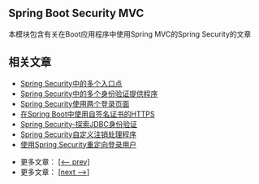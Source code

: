 ## Spring Boot Security MVC

本模块包含有关在Boot应用程序中使用Spring MVC的Spring Security的文章

## 相关文章

+ [Spring Security中的多个入口点](docs/SpringSecurity中的多个入口点.md)
+ [Spring Security中的多个身份验证提供程序](docs/SpringSecurity中的多个身份验证提供程序.md)
+ [Spring Security使用两个登录页面](docs/SpringSecurity使用两个登录页面.md)
+ [在Spring Boot中使用自签名证书的HTTPS](docs/在SpringBoot中使用自签名证书的HTTPS.md)
+ [Spring Security-探索JDBC身份验证](docs/SpringSecurity-探索JDBC身份验证.md)
+ [Spring Security自定义注销处理程序](docs/SpringSecurity自定义注销处理程序.md)
+ [使用Spring Security重定向登录用户](docs/使用SpringSecurity重定向登录用户.md)

- 更多文章： [[<-- prev]](../spring-security-web-boot-1/README.md)
- 更多文章： [[next -->]](../spring-security-web-boot-3/README.md)